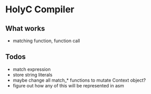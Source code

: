 # HolyC Compiler


## What works
 - matching function, function call


## Todos
 - match expression
 - store string literals
  - maybe change all match_* functions to mutate Context object?
 - figure out how any of this will be represented in asm
